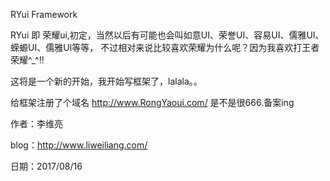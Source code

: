 RYui Framework

RYui 即 荣耀ui,初定，当然以后有可能也会叫如意UI、荣誉UI、容易UI、儒雅UI、蝾螈UI、儒雅UI等等，
不过相对来说比较喜欢荣耀为什么呢？因为我喜欢打王者荣耀^_^!!

这将是一个新的开始，我开始写框架了，lalala。。

给框架注册了个域名 http://www.RongYaoui.com/ 是不是很666.备案ing

作者：李维亮

blog：http://www.liweiliang.com/

日期：2017/08/16